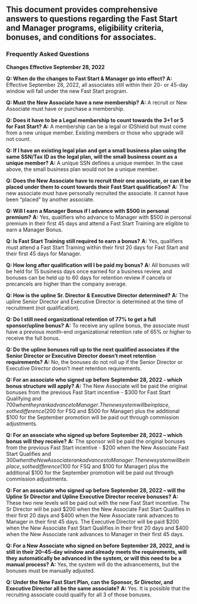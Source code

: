 This document provides comprehensive answers to questions regarding the Fast Start and Manager programs, eligibility criteria, bonuses, and conditions for associates.
---

### Frequently Asked Questions

**Changes Effective September 28, 2022**

**Q: When do the changes to Fast Start & Manager go into effect?**
**A:** Effective September 28, 2022, all associates still within their 20- or 45-day window will fall under the new Fast Start program.

**Q: Must the New Associate have a new membership?**
**A:** A recruit or New Associate must have or purchase a membership.

**Q: Does it have to be a Legal membership to count towards the 3+1 or 5 for Fast Start?**
**A:** A membership can be a legal or IDShield but must come from a new unique member. Existing members or those who upgrade will not count.

**Q: If I have an existing legal plan and get a small business plan using the same SSN/Tax ID as the legal plan, will the small business count as a unique member?**
**A:** A unique SSN defines a unique member. In the case above, the small business plan would not be a unique member.

**Q: Does the New Associate have to recruit their one associate, or can it be placed under them to count towards their Fast Start qualification?**
**A:** The new associate must have personally recruited the associate. It cannot have been “placed” by another associate.

**Q: Will I earn a Manager Bonus if I advance with $500 in personal premium?**
**A:** Yes, qualifiers who advance to Manager with $500 in personal premium in their first 45 days and attend a Fast Start Training are eligible to earn a Manager Bonus.

**Q: Is Fast Start Training still required to earn a bonus?**
**A:** Yes, qualifiers must attend a Fast Start Training within their first 20 days for Fast Start and their first 45 days for Manager.

**Q: How long after qualification will I be paid my bonus?**
**A:** All bonuses will be held for 15 business days once earned for a business review, and bonuses can be held up to 60 days for retention review if cancels or precancels are higher than the company average.

**Q: How is the upline Sr. Director & Executive Director determined?**
**A:** The upline Senior Director and Executive Director is determined at the time of recruitment (not qualification).

**Q: Do I still need organizational retention of 77% to get a full sponsor/upline bonus?**
**A:** To receive any upline bonus, the associate must have a previous month-end organizational retention rate of 65% or higher to receive the full bonus.

**Q: Do the upline bonuses roll up to the next qualified associates if the Senior Director or Executive Director doesn’t meet retention requirements?**
**A:** No, the bonuses do not roll up if the Senior Director or Executive Director doesn’t meet retention requirements.

**Q: For an associate who signed up before September 28, 2022 - which bonus structure will apply?**
**A:** The New Associate will be paid the original bonuses from the previous Fast Start incentive - $300 for Fast Start Qualifying and $700 when they rank advance to Manager. The new system will be in place, so the difference ($200 for FSQ and $500 for Manager) plus the additional $100 for the September promotion will be paid out through commission adjustments.

**Q: For an associate who signed up before September 28, 2022 – which bonus will they receive?**
**A:** The sponsor will be paid the original bonuses from the previous Fast Start incentive - $200 when the New Associate Fast Start Qualifies and $300 when the New Associate rank advances to Manager. The new system will be in place, so the difference ($100 for FSQ and $100 for Manager) plus the additional $100 for the September promotion will be paid out through commission adjustments.

**Q: For an associate who signed up before September 28, 2022 – will the Upline Sr Director and Upline Executive Director receive bonuses?**
**A:** These two new levels will be paid out with the new Fast Start incentive. The Sr Director will be paid $200 when the New Associate Fast Start Qualifies in their first 20 days and $400 when the New Associate rank advances to Manager in their first 45 days. The Executive Director will be paid $200 when the New Associate Fast Start Qualifies in their first 20 days and $400 when the New Associate rank advances to Manager in their first 45 days.

**Q: For a New Associate who signed on before September 28, 2022, and is still in their 20–45-day window and already meets the requirements, will they automatically be advanced in the system, or will this need to be a manual process?**
**A:** Yes, the system will do the advancements, but the bonuses must be manually adjusted.

**Q: Under the New Fast Start Plan, can the Sponsor, Sr Director, and Executive Director all be the same associate?**
**A:** Yes. It is possible that the recruiting associate could qualify for all 3 of those bonuses.